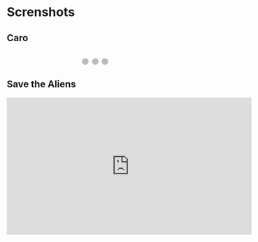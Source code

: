 # Screnshots

## Caro
<!-- Slideshow container -->
<div class="slideshow-container">

 <!-- Full-width images with number and caption text -->
 <div class="mySlides fade">
   <div class="numbertext">1 / 3</div>
   <img src="img1.jpg" style="width:100%">
   <div class="text">Caption Text</div>
 </div>

 <div class="mySlides fade">
   <div class="numbertext">2 / 3</div>
   <img src="img2.jpg" style="width:100%">
   <div class="text">Caption Two</div>
 </div>

 <div class="mySlides fade">
   <div class="numbertext">3 / 3</div>
   <img src="img3.jpg" style="width:100%">
   <div class="text">Caption Three</div>
 </div>

 <!-- Next and previous buttons -->
 <a class="prev" onclick="plusSlides(-1)">&#10094;</a>
 <a class="next" onclick="plusSlides(1)">&#10095;</a>
</div>
<br>

<!-- The dots/circles -->
<div style="text-align:center">
 <span class="dot" onclick="currentSlide(1)"></span>
 <span class="dot" onclick="currentSlide(2)"></span>
 <span class="dot" onclick="currentSlide(3)"></span>
</div>

<style>
* {box-sizing:border-box}

/* Slideshow container */
.slideshow-container {
  max-width: 1000px;
  position: relative;
  margin: auto;
}

/* Hide the images by default */
.mySlides {
  display: none;
}

/* Next & previous buttons */
.prev, .next {
  cursor: pointer;
  position: absolute;
  top: 50%;
  width: auto;
  margin-top: -22px;
  padding: 16px;
  color: white;
  font-weight: bold;
  font-size: 18px;
  transition: 0.6s ease;
  border-radius: 0 3px 3px 0;
  user-select: none;
}

/* Position the "next button" to the right */
.next {
  right: 0;
  border-radius: 3px 0 0 3px;
}

/* On hover, add a black background color with a little bit see-through */
.prev:hover, .next:hover {
  background-color: rgba(0,0,0,0.8);
}

/* Caption text */
.text {
  color: #f2f2f2;
  font-size: 15px;
  padding: 8px 12px;
  position: absolute;
  bottom: 8px;
  width: 100%;
  text-align: center;
}

/* Number text (1/3 etc) */
.numbertext {
  color: #f2f2f2;
  font-size: 12px;
  padding: 8px 12px;
  position: absolute;
  top: 0;
}

/* The dots/bullets/indicators */
.dot {
  cursor: pointer;
  height: 15px;
  width: 15px;
  margin: 0 2px;
  background-color: #bbb;
  border-radius: 50%;
  display: inline-block;
  transition: background-color 0.6s ease;
}

.active, .dot:hover {
  background-color: #717171;
}

/* Fading animation */
.fade {
  -webkit-animation-name: fade;
  -webkit-animation-duration: 1.5s;
  animation-name: fade;
  animation-duration: 1.5s;
}

@-webkit-keyframes fade {
  from {opacity: .4}
  to {opacity: 1}
}

@keyframes fade {
  from {opacity: .4}
  to {opacity: 1}
}
</style>
<script>
var slideIndex = 1;
showSlides(slideIndex);

// Next/previous controls
function plusSlides(n) {
  showSlides(slideIndex += n);
}

// Thumbnail image controls
function currentSlide(n) {
  showSlides(slideIndex = n);
}

function showSlides(n) {
  var i;
  var slides = document.getElementsByClassName("mySlides");
  var dots = document.getElementsByClassName("dot");
  if (n > slides.length) {slideIndex = 1}
  if (n < 1) {slideIndex = slides.length}
  for (i = 0; i < slides.length; i++) {
      slides[i].style.display = "none";
  }
  for (i = 0; i < dots.length; i++) {
      dots[i].className = dots[i].className.replace(" active", "");
  }
  slides[slideIndex-1].style.display = "block";
  dots[slideIndex-1].className += " active";
} 
</script>

## Save the Aliens
<iframe width="560" height="315" src="https://www.youtube.com/embed/vYCUfIEPp8M" frameborder="0" allow="accelerometer; autoplay; encrypted-media; gyroscope; picture-in-picture" allowfullscreen></iframe>
